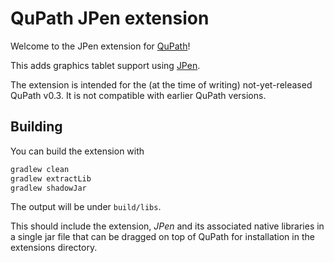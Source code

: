 # QuPath JPen extension

Welcome to the JPen extension for [QuPath](http://qupath.github.io)!

This adds graphics tablet support using [JPen](https://github.com/nicarran/jpen).

The extension is intended for the (at the time of writing) not-yet-released 
QuPath v0.3.
It is not compatible with earlier QuPath versions.


## Building

You can build the extension with

```bash
gradlew clean
gradlew extractLib
gradlew shadowJar
```

The output will be under `build/libs`.

This should include the extension, *JPen* and its associated native libraries in a single jar file that can be dragged on top of QuPath for installation in the extensions directory.